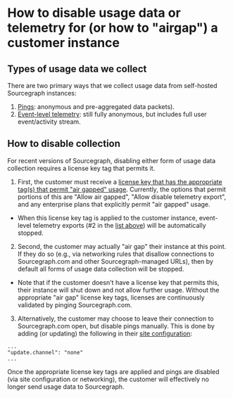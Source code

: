 # How to disable usage data or telemetry for (or how to "airgap") a customer instance

## Types of usage data we collect

There are two primary ways that we collect usage data from self-hosted Sourcegraph instances:

1. [Pings](https://sourcegraph.com/docs/admin/pings#pings): anonymous and pre-aggregated data packets).
2. [Event-level telemetry](https://sourcegraph.com/docs/dev/background-information/telemetry): still fully anonymous, but includes full user event/activity stream.

## How to disable collection

For recent versions of Sourcegraph, disabling either form of usage data collection requires a license key tag that permits it.

1. First, the customer must receive a [license key that has the appropriate tag(s) that permit "air gapped" usage](../technical-success/ce/process/license_key). Currently, the options that permit portions of this are "Allow air gapped", "Allow disable telemetry export", and any enterprise plans that explicitly permit "air gapped" usage.

- When this license key tag is applied to the customer instance, event-level telemetry exports (#2 in the [list above](#types-of-usage-data-we-collect)) will be automatically stopped.

2. Second, the customer may actually "air gap" their instance at this point. If they do so (e.g., via networking rules that disallow connections to Sourcegraph.com and other Sourcegraph-managed URLs), then by default all forms of usage data collection will be stopped.

- Note that if the customer doesn't have a license key that permits this, their instance will shut down and not allow further usage. Without the appropriate "air gap" license key tags, licenses are continuously validated by pinging Sourcegraph.com.

3. Alternatively, the customer may choose to leave their connection to Sourcegraph.com open, but disable pings manually. This is done by adding (or updating) the following in their [site configuration](https://sourcegraph.com/docs/admin/config/site_config#reference):

```
...
"update.channel": "none"
...
```

Once the appropriate license key tags are applied and pings are disabled (via site configuration or networking), the customer will effectively no longer send usage data to Sourcegraph.
